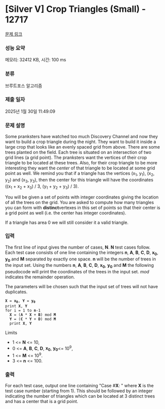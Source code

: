# [Silver V] Crop Triangles (Small) - 12717 

[문제 링크](https://www.acmicpc.net/problem/12717) 

### 성능 요약

메모리: 32412 KB, 시간: 100 ms

### 분류

브루트포스 알고리즘

### 제출 일자

2025년 1월 30일 11:49:09

### 문제 설명

<p>Some pranksters have watched too much Discovery Channel and now they want to build a crop triangle during the night. They want to build it inside a large crop that looks like an evenly spaced grid from above. There are some trees planted on the field. Each tree is situated on an intersection of two grid lines (a grid point). The pranksters want the vertices of their crop triangle to be located at these trees. Also, for their crop triangle to be more interesting they want the <em>center</em> of that triangle to be located at some grid point as well. We remind you that if a triangle has the vertices (x<sub>1</sub>, y<sub>1</sub>), (x<sub>2</sub>, y<sub>2</sub>) and (x<sub>3</sub>, y<sub>3</sub>), then the center for this triangle will have the coordinates ((x<sub>1</sub> + x<sub>2</sub> + x<sub>3</sub>) / 3, (y<sub>1</sub> + y<sub>2</sub> + y<sub>3</sub>) / 3).</p>

<p>You will be given a set of points with integer coordinates giving the location of all the trees on the grid. You are asked to compute how many triangles you can form with <strong>distinct</strong>vertexes in this set of points so that their center is a grid point as well (i.e. the center has integer coordinates). </p>

<p>If a triangle has area 0 we will still consider it a valid triangle.</p>

### 입력 

 <p>The first line of input gives the number of cases, <strong>N</strong>. <strong>N</strong> test cases follow. Each test case consists of one line containing the integers <strong>n</strong>, <strong>A</strong>, <strong>B</strong>, <strong>C</strong>, <strong>D</strong>, <strong>x<sub>0</sub></strong>, <strong>y<sub>0</sub></strong> and <strong>M</strong> separated by exactly one space. <strong>n</strong> will be the number of trees in the input set. Using the numbers <strong>n</strong>, <strong>A</strong>, <strong>B</strong>, <strong>C</strong>, <strong>D</strong>, <strong>x<sub>0</sub></strong>, <strong>y<sub>0</sub></strong> and <strong>M</strong> the following pseudocode will print the coordinates of the trees in the input set. <em>mod</em> indicates the remainder operation.</p>

<p>The parameters will be chosen such that the input set of trees will not have duplicates.</p>

<pre><code><strong>X</strong> = <strong>x<sub>0</sub></strong>, <strong>Y</strong> = <strong>y<sub>0</sub></strong>
print <strong>X</strong>, <strong>Y</strong>
for i = 1 to <strong>n</strong>-1
  <strong>X</strong> = (<strong>A</strong> * <strong>X</strong> + <strong>B</strong>) mod <strong>M</strong>
  <strong>Y</strong> = (<strong>C</strong> * <strong>Y</strong> + <strong>D</strong>) mod <strong>M</strong>
  print <strong>X</strong>, <strong>Y</strong></code></pre>

<p> </p>

<p>Limits</p>

<ul>
	<li>1 <= <strong>N</strong> <= 10, </li>
	<li>0 <= <strong>A</strong>, <strong>B</strong>, <strong>C</strong>, <strong>D</strong>, <strong>x<sub>0</sub></strong>, <strong>y<sub>0</sub></strong><= 10<sup>9</sup>, </li>
	<li>1 <= <strong>M</strong> <= 10<sup>9</sup>.</li>
	<li>3 <= <strong>n</strong> <= 100.</li>
</ul>

<p> </p>

### 출력 

 <p>For each test case, output one line containing "Case #<strong>X</strong>: " where <strong>X</strong> is the test case number (starting from 1). This should be followed by an integer indicating the number of triangles which can be located at 3 distinct trees and has a center that is a grid point.</p>

